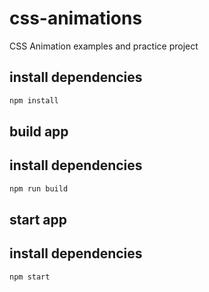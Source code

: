 # css-animations
CSS Animation examples and practice project

## install dependencies
```cmd
npm install
```

## build app
## install dependencies
```cmd
npm run build
```

## start app
## install dependencies
```cmd
npm start
```